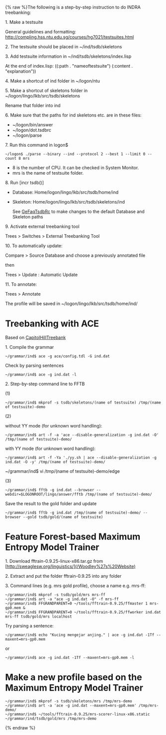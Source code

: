 {% raw %}The following is a step-by-step instruction to do INDRA treebanking:

1\. Make a testsuite

General guidelines and formatting:
<http://compling.hss.ntu.edu.sg/courses/hg7021/testsuites.html>

2\. The testsuite should be placed in \~/ind/tsdb/skeletons

3\. Add testsuite information in \~/ind/tsdb/skeletons/index.lisp

At the end of index.lisp: ((:path . "nameoftestsuite") (:content .
"explanation"))

4\. Make a shortcut of ind folder in \~/logon/ntu

5\. Make a shortcut of skeletons folder in
\~/logon/lingo/lkb/src/tsdb/skeletons

Rename that folder into ind

6\. Make sure that the paths for ind skeletons etc. are in these files:

- \~/logon/bin/answer
- \~/logon/dot.tsdbrc
- \~/logon/parse

7\. Run this command in logon$

    ~/logon$ ./parse --binary --ind --protocol 2 --best 1 --limit 0 --count 8 mrs

- 8 is the number of CPU. It can be checked in System Monitor.
- mrs is the name of testsuite folder.

8\. Run \[incr tsdb()\]

- Database: Home/logon/lingo/lkb/src/tsdb/home/ind
- Skeleton: Home/logon/lingo/lkb/src/tsdb/skeletons/ind
  
  See [GeFaqTsdbRc](../GeFaqTsdbRc) to make changes to the default
Database and Skeleton paths

9\. Activate external treebanking tool

Trees &gt; Switches &gt; External Treebanking Tool

10\. To automatically update:

Compare &gt; Source Database and choose a previously annotated file

then

Trees &gt; Update : Automatic Update

11\. To annotate:

Trees &gt; Annotate

The profile will be saved in \~/logon/lingo/lkb/src/tsdb/home/ind/

# Treebanking with ACE

Based on [CapitolHillTreebank](https://blog.inductorsoftware.com/docsproto/erg/CapitolHillTreebank)

1\. Compile the grammar

    ~/grammar/ind$ ace -g ace/config.tdl -G ind.dat

Check by parsing sentences

    ~/grammar/ind$ ace -g ind.dat -l

2\. Step-by-step command line to FFTB

\(1\)

    ~/grammar/ind$ mkprof -s tsdb/skeletons/(name of testsuite) /tmp/(name of testsuite)-demo

\(2\)

without YY mode (for unknown word handling):

    ~/grammar/ind$ art -f -a 'ace --disable-generalization -g ind.dat -O' /tmp/(name of testsuite)-demo/

with YY mode (for unknown word handling):

    ~/grammar/ind$ art -f -Ya './yy.sh | ace --disable-generalization -g ind.dat -O -y' /tmp/(name of testsuite)-demo/

\~/grammar/ind$ vi /tmp/(name of testsuite)-demo/edge

\(3\)

    ~/grammar/ind$ fftb -g ind.dat --browser --webdir=$LOGONROOT/lingo/answer/fftb /tmp/(name of testsuite)-demo/

Save the result to the gold folder and update

    ~/grammar/ind$ fftb -g ind.dat /tmp/(name of testsuite)-demo/ --browser --gold tsdb/gold/(name of testsuite)

# Feature Forest-based Maximum Entropy Model Trainer

1\. Download fftrain-0.9.25-linux-x86.tar.gz from
[http://sweaglesw.org/linguistics/](/Woodley%27s%20Website)

2\. Extract and put the folder fftrain-0.9.25 into any folder

3\. Command lines (e.g. mrs gold profile), choose a name e.g. mrs-ff:

    ~/grammar/ind$ mkprof -s tsdb/gold/mrs mrs-ff
    ~/grammar/ind$ art -a "ace -g ind.dat -O" -f mrs-ff
    ~/grammar/ind$ FFGRANDPARENT=0 ~/tools/fftrain-0.9.25/ffmaster 1 mrs-gp0.mem &
    ~/grammar/ind$ FFGRANDPARENT=0 ~/tools/fftrain-0.9.25/ffworker ind.dat mrs-ff tsdb/gold/mrs localhost

Try parsing a sentence:

    ~/grammar/ind$ echo "Kucing mengejar anjing." | ace -g ind.dat -1Tf --maxent=mrs-gp0.mem

or

    ~/grammar/ind$ ace -g ind.dat -1Tf --maxent=mrs-gp0.mem -l

# Make a new profile based on the Maximum Entropy Model Trainer

    ~/grammar/ind$ mkprof -s tsdb/skeletons/mrs /tmp/mrs-demo
    ~/grammar/ind$ art -a 'ace -g ind.dat --maxent=mrs-gp0.mem' /tmp/mrs-demo/
    ~/grammar/ind$ ~/tools/fftrain-0.9.25/mrs-scorer-linux-x86.static ~/grammar/ind/tsdb/gold/mrs /tmp/mrs-demo
{% endraw %}